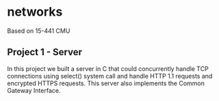 # networks
Based on 15-441 CMU

## Project 1 - Server
In this project we built a server in C that could concurrently handle TCP connections using select() system call and handle HTTP 1.1 requests and encrypted HTTPS requests. This server also implements the Common Gateway Interface.
